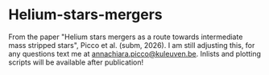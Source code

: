 # Helium-stars-mergers
From the paper "Helium stars mergers as a route towards intermediate mass stripped stars", Picco et al. (subm, 2026).
I am still adjusting this, for any questions text me at annachiara.picco@kuleuven.be.
Inlists and plotting scripts will be available after publication!

